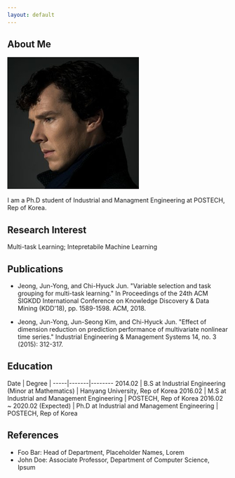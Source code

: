 ```yaml
---
layout: default
---
```


## About Me

<img class="profile-picture" src="sherlock.jpg">

I am a Ph.D student of Industrial and Managment Engineering at POSTECH, Rep of Korea.

## Research Interest

Multi-task Learning; Intepretabile Machine Learning 

## Publications

* Jeong, Jun-Yong, and Chi-Hyuck Jun. "Variable selection and task grouping for multi-task learning." In Proceedings of the 24th ACM SIGKDD International Conference on Knowledge Discovery & Data Mining (KDD'18), pp. 1589-1598. ACM, 2018.

* Jeong, Jun-Yong, Jun-Seong Kim, and Chi-Hyuck Jun. "Effect of dimension reduction on prediction performance of multivariate nonlinear time series." Industrial Engineering & Management Systems 14, no. 3 (2015): 312-317.

## Education
Date | Degree | 
-----|-------|--------
2014.02 | B.S at Industrial Engineering (Minor at Mathematics) | Hanyang University, Rep of Korea
2016.02 | M.S at Industrial and Management Engineering | POSTECH, Rep of Korea
2016.02 ~ 2020.02 (Expected)  | Ph.D at Industrial and Management Engineering | POSTECH, Rep of Korea

## References

* Foo Bar: Head of Department, Placeholder Names, Lorem
* John Doe: Associate Professor, Department of Computer Science, Ipsum
